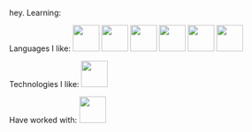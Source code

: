 hey.
Learning:

Languages I like:
<img src="https://cdn.jsdelivr.net/gh/devicons/devicon/icons/python/python-original.svg" height="48"/>
<img src="https://cdn.jsdelivr.net/gh/devicons/devicon/icons/typescript/typescript-original.svg" height="48"/>
<img src="https://cdn.jsdelivr.net/gh/devicons/devicon/icons/go/go-original.svg" height="48"/>
<img src="https://cdn.jsdelivr.net/gh/devicons/devicon/icons/rust/rust-plain.svg" height="48"/>
<img src="https://cdn.jsdelivr.net/gh/devicons/devicon/icons/c/c-original.svg" height="48"/>
<img src="https://cdn.jsdelivr.net/gh/devicons/devicon/icons/cplusplus/cplusplus-original.svg" height="48"/>

Technologies I like:
<img src="https://cdn.jsdelivr.net/gh/devicons/devicon/icons/denojs/denojs-original.svg" height="48"/>


Have worked with:
<img src="https://img.icons8.com/color/48/000000/c-sharp-logo.png" height="48"/>

